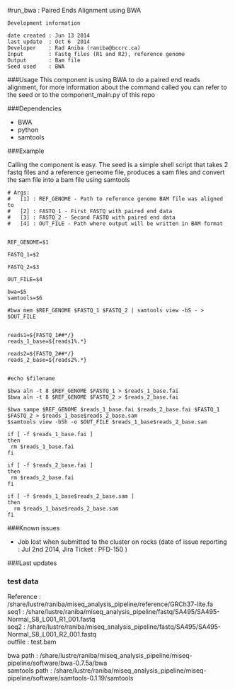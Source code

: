 #run_bwa : Paired Ends Alignment using BWA


```
Development information

date created : Jun 13 2014
last update  : Oct 6  2014
Developer    : Rad Aniba (raniba@bccrc.ca)
Input        : Fastq files (R1 and R2), reference genome
Output       : Bam file
Seed used    : BWA

```


###Usage
This component is using BWA to do a paired end reads alignment, for more information about the command called you can refer to the seed or to the component_main.py of this repo

###Dependencies

- BWA
- python
- samtools


###Example

Calling the component is easy. The seed is a simple shell script that takes 2 fastq files and a reference geneome file, produces a sam files and convert the sam file into a bam file using samtools

```
# Args:
#   [1] : REF_GENOME - Path to reference genome BAM file was aligned to
#   [2] : FASTQ_1 - First FASTQ with paired end data
#   [3] : FASTQ_2 - Second FASTQ with paired end data
#   [4] : OUT_FILE - Path where output will be written in BAM format


REF_GENOME=$1

FASTQ_1=$2

FASTQ_2=$3

OUT_FILE=$4

bwa=$5
samtools=$6

#bwa mem $REF_GENOME $FASTQ_1 $FASTQ_2 | samtools view -bS - > $OUT_FILE


reads1=${FASTQ_1##*/}
reads_1_base=${reads1%.*}

reads2=${FASTQ_2##*/}
reads_2_base=${reads2%.*}


#echo $filename

$bwa aln -t 8 $REF_GENOME $FASTQ_1 > $reads_1_base.fai
$bwa aln -t 8 $REF_GENOME $FASTQ_2 > $reads_2_base.fai

$bwa sampe $REF_GENOME $reads_1_base.fai $reads_2_base.fai $FASTQ_1 $FASTQ_2 > $reads_1_base$reads_2_base.sam
$samtools view -bSh -o $OUT_FILE $reads_1_base$reads_2_base.sam

if [ -f $reads_1_base.fai ]
then
 rm $reads_1_base.fai
fi

if [ -f $reads_2_base.fai ]
then
 rm $reads_2_base.fai
fi

if [ -f $reads_1_base$reads_2_base.sam ]
then
  rm $reads_1_base$reads_2_base.sam
fi

```


###Known issues

- Job lost when submitted to the cluster on rocks (date of issue reporting : Jul 2nd 2014, Jira Ticket : PFD-150 )

###Last updates



### test data
Reference : /share/lustre/raniba/miseq_analysis_pipeline/reference/GRCh37-lite.fa   
seq1 : /share/lustre/raniba/miseq_analysis_pipeline/fastq/SA495/SA495-Normal_S8_L001_R1_001.fastq   
seq2 : /share/lustre/raniba/miseq_analysis_pipeline/fastq/SA495/SA495-Normal_S8_L001_R2_001.fastq   
outfile : test.bam   

bwa path : /share/lustre/raniba/miseq_analysis_pipeline/miseq-pipeline/software/bwa-0.7.5a/bwa   
samtools path : /share/lustre/raniba/miseq_analysis_pipeline/miseq-pipeline/software/samtools-0.1.19/samtools  


